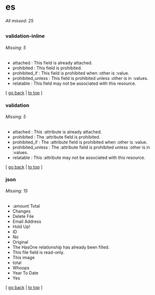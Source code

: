 # es

###### All missed: 25


### validation-inline

###### Missing: 5

* attached : This field is already attached.
* prohibited : This field is prohibited.
* prohibited_if : This field is prohibited when :other is :value.
* prohibited_unless : This field is prohibited unless :other is in :values.
* relatable : This field may not be associated with this resource.


[ [go back](../TODO.md) | [to top](#) ]

### validation

###### Missing: 5

* attached : This :attribute is already attached.
* prohibited : The :attribute field is prohibited.
* prohibited_if : The :attribute field is prohibited when :other is :value.
* prohibited_unless : The :attribute field is prohibited unless :other is in :values.
* relatable : This :attribute may not be associated with this resource.


[ [go back](../TODO.md) | [to top](#) ]

### json

###### Missing: 15

* :amount Total
* Changes
* Delete File
* Email Address
* Hold Up!
* ID
* No
* Original
* The HasOne relationship has already been filled.
* This file field is read-only.
* This image
* total
* Whoops
* Year To Date
* Yes


[ [go back](../TODO.md) | [to top](#) ]

